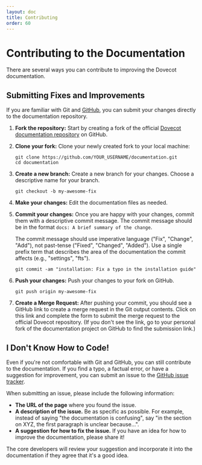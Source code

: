 ```yaml
---
layout: doc
title: Contributing
order: 60
---
```


# Contributing to the Documentation

There are several ways you can contribute to improving the Dovecot
documentation.

## Submitting Fixes and Improvements

If you are familiar with Git and [GitHub](https://github.com/), you can
submit your changes directly to the documentation repository.

1. **Fork the repository:** Start by creating a fork of the official
   [Dovecot documentation repository](https://github.com/dovecot/documentation/)
   on GitHub.
2. **Clone your fork:** Clone your newly created fork to your local machine:
   ```shell
   git clone https://github.com/YOUR_USERNAME/documentation.git
   cd documentation
   ```
3. **Create a new branch:** Create a new branch for your changes. Choose a
   descriptive name for your branch.
   ```shell
   git checkout -b my-awesome-fix
   ```
4. **Make your changes:** Edit the documentation files as needed.
5. **Commit your changes:** Once you are happy with your changes, commit
   them with a descriptive commit message. The commit message should be in
   the format `docs: A brief summary of the change`.

   The commit message should use imperative language ("Fix", "Change", "Add"),
   not past-tense ("Fixed", "Changed", "Added"). Use a single prefix term
   that describes the area of the documentation the commit affects (e.g.,
   "settings", "fts").
   ```shell
   git commit -am "installation: Fix a typo in the installation guide"
   ```
6. **Push your changes:** Push your changes to your fork on GitHub.
   ```shell
   git push origin my-awesome-fix
   ```
7. **Create a Merge Request:** After pushing your commit, you should see a
   GitHub link to create a merge request in the Git output contents. Click
   on this link and complete the form to submit the merge request to the
   official Dovecot repository. (If you don't see the link, go to your
   personal fork of the documentation project on GitHub to find the
   submission link.)

## I Don't Know How to Code!

Even if you're not comfortable with Git and GitHub, you can still contribute to the documentation. If you find a typo, a factual error, or have a suggestion for improvement, you can submit an issue to the [GitHub issue tracker](https://github.com/dovecot/documentation/issues).

When submitting an issue, please include the following information:

*   **The URL of the page** where you found the issue.
*   **A description of the issue.** Be as specific as possible. For example, instead of saying "the documentation is confusing", say "in the section on XYZ, the first paragraph is unclear because...".
*   **A suggestion for how to fix the issue.** If you have an idea for how to improve the documentation, please share it!

The core developers will review your suggestion and incorporate it into the documentation if they agree that it's a good idea.
